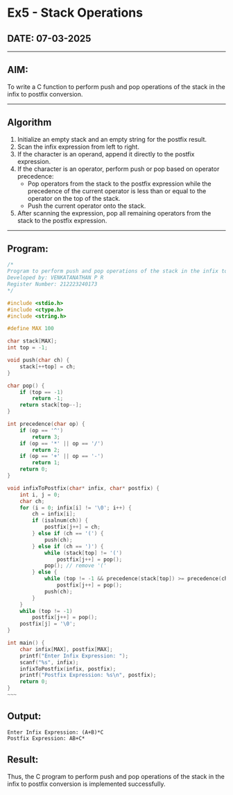 # Ex5 - Stack Operations

## DATE: 07-03-2025

---

## AIM:
To write a C function to perform push and pop operations of the stack in the infix to postfix conversion.

---

## Algorithm

1. Initialize an empty stack and an empty string for the postfix result.  
2. Scan the infix expression from left to right.  
3. If the character is an operand, append it directly to the postfix expression.  
4. If the character is an operator, perform push or pop based on operator precedence:
   - Pop operators from the stack to the postfix expression while the precedence of the current operator is less than or equal to the operator on the top of the stack.
   - Push the current operator onto the stack.
5. After scanning the expression, pop all remaining operators from the stack to the postfix expression.

---

## Program:

```c
/*
Program to perform push and pop operations of the stack in the infix to postfix conversion
Developed by: VENKATANATHAN P R
Register Number: 212223240173
*/

#include <stdio.h>
#include <ctype.h>
#include <string.h>

#define MAX 100

char stack[MAX];
int top = -1;

void push(char ch) {
    stack[++top] = ch;
}

char pop() {
    if (top == -1)
        return -1;
    return stack[top--];
}

int precedence(char op) {
    if (op == '^')
        return 3;
    if (op == '*' || op == '/')
        return 2;
    if (op == '+' || op == '-')
        return 1;
    return 0;
}

void infixToPostfix(char* infix, char* postfix) {
    int i, j = 0;
    char ch;
    for (i = 0; infix[i] != '\0'; i++) {
        ch = infix[i];
        if (isalnum(ch)) {
            postfix[j++] = ch;
        } else if (ch == '(') {
            push(ch);
        } else if (ch == ')') {
            while (stack[top] != '(')
                postfix[j++] = pop();
            pop(); // remove '('
        } else {
            while (top != -1 && precedence(stack[top]) >= precedence(ch))
                postfix[j++] = pop();
            push(ch);
        }
    }
    while (top != -1)
        postfix[j++] = pop();
    postfix[j] = '\0';
}

int main() {
    char infix[MAX], postfix[MAX];
    printf("Enter Infix Expression: ");
    scanf("%s", infix);
    infixToPostfix(infix, postfix);
    printf("Postfix Expression: %s\n", postfix);
    return 0;
}
~~~
```
## Output:
```
Enter Infix Expression: (A+B)*C
Postfix Expression: AB+C*
```
## Result:
Thus, the C program to perform push and pop operations of the stack in the infix to postfix conversion is implemented successfully.
